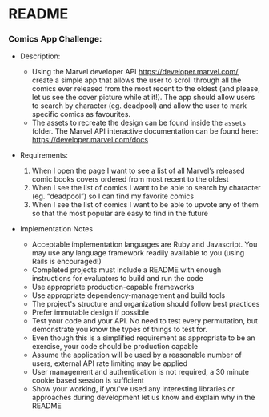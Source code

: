# README

### Comics App Challenge:

- Description:
    - Using the Marvel developer API ​https://developer.marvel.com/​, create a simple app that allows the user to scroll through all the  comics ever released from the most recent to the oldest (and please, let us see the cover picture while at it!). The app should allow users to search by character (eg. ​deadpool​) and allow the user to mark specific comics as favourites.
    - The assets to recreate the design can be found inside the `assets` folder. The Marvel API interactive documentation can be found here:
    https://developer.marvel.com/docs

- Requirements:
    1. When I open the page I want to see a list of all Marvel’s released comic books covers ordered from most recent to the oldest
    2. When I see the list of comics I want to be able to search by character (eg. ​“deadpool”​) so I can find my favorite comics
    3. When I see the list of comics I want to be able to upvote any of them so that the most popular are easy to find in the future

- Implementation Notes
  -  Acceptable implementation languages are Ruby and Javascript. You may use any language framework readily available to you (using Rails is encouraged!)
  -  Completed projects must include a README with enough instructions for evaluators to build and run the code
  -  Use appropriate production-capable frameworks
  -  Use appropriate dependency-management and build tools
  -  The project's structure and organization should follow best practices
  -  Prefer immutable design if possible
  -  Test your code and your API. No need to test every permutation, but demonstrate you know the types of things to test for.
  -  Even though this is a simplified requirement as appropriate to be an exercise, your code should be production capable
  -  Assume the application will be used by a reasonable number of users, external API rate limiting may be applied
  -  User management and authentication is not required, a 30 minute cookie based session is sufficient
  -  Show your working, if you've used any interesting libraries or approaches during development let us know and explain why in the README